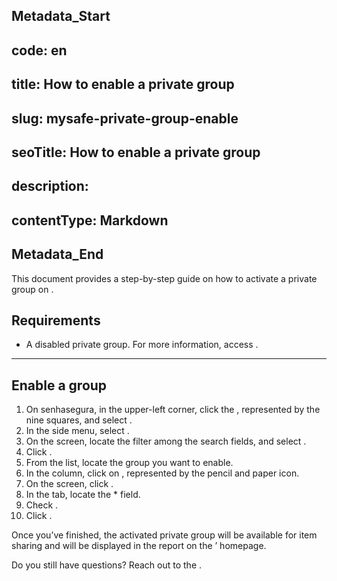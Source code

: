 ## Metadata_Start 
## code: en
## title: How to enable a private group 
## slug: mysafe-private-group-enable 
## seoTitle: How to enable a private group 
## description:  
## contentType: Markdown 
## Metadata_End
This document provides a step-by-step guide on how to activate a private group on .

## Requirements

* A disabled private group. For more information, access .

***

## Enable a group

1. On senhasegura, in the upper-left corner, click the , represented by the nine squares, and select .
2. In the side menu, select .
3. On the  screen, locate the  filter among the search fields, and select .
5. Click .
6. From the list, locate the group you want to enable.
7. In the  column, click on , represented by the pencil and paper icon.
8. On the  screen, click .
9. In the  tab, locate the * field.
10. Check .
11. Click .

Once you’ve finished, the activated private group will be available for item sharing and will be displayed in the report on the ’ homepage.



Do you still have questions? Reach out to the .